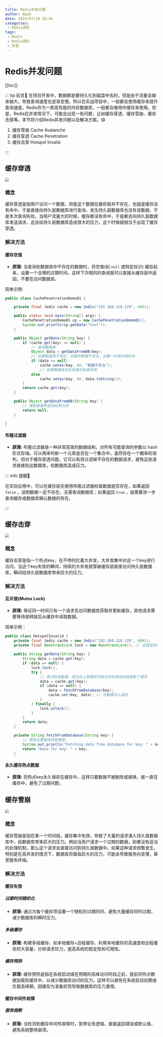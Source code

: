 ```yaml
---
title: Redis并发问题
author: Noah
date: 2024/07/10 16:44
categories: 
 - Redis进阶
tags:
 - Redis
 - Redis进阶
 - 并发
---
```

# Redis并发问题
[[toc]]

::: tip 前言:telescope:
在项目开发中，数据都是要持久化到磁盘中去的，但是由于流量会越来越大，导致查询速度也逐渐变慢。所以在实战项目中，一般都会使用缓存来提升查询速度。Redis作为一款高性能的内存数据库，一般都会被用作缓存来使用。但是，Redis在并发情况下，可能会出现一些问题，比如缓存穿透、缓存雪崩、缓存击穿等。本节将介绍Redis并发问题以及解决方案。:smile:

1. 缓存雪崩 Cache Avalanche
2. 缓存穿透 Cache Penetration
3. 缓存击穿 Hotspot Invalid

:::

## 缓存穿透

<img src="https://raw.githubusercontent.com/Noah2Y/img/main/blog/20240710174847.jpg" style="zoom:80%;" />

### 概念

缓存穿透是指用户访问一个数据，但是这个数据在缓存层并不存在，也就是缓存没有命中。于是直接向持久层数据库进行查询，发生持久层数据库也没有该数据，于是本次查询失败。当用户流量大的时候，缓存都没有命中，于是都去向持久层数据库发送请求，这会给持久层数据库造成很大的压力，这个时候就相当于出现了缓存穿透。

### 解决方法

#### 缓存空值

- **原理:** 当查询到数据库中不存在的数据时，将空值(如 `null` 或特定标识) 缓存起来，设置一个合理的过期时间，这样下次相同的查询就可以直接从缓存层中返回，不要在访问数据库。

简单示例:

```java
public class CachePenetrationDemo01 {

    private final Jedis cache = new Jedis("192.168.128.129", 6001);

    public static void main(String[] args) {
        CachePenetrationDemo01 cp = new CachePenetrationDemo01();
        System.out.println(cp.getData("test"));
    }

    public Object getData(String key) {
        if (cache.get(key) == null) {
            // 查询数据库
            Object data = getDataFromDB(key);
            // 如果数据库不存在，则缓存数据不存在，设置一分钟过期时间
            if (data == null)
                cache.setex(key, 60, "数据不存在");
                // 如果数据库存在则缓存到缓存层
            else
                cache.setex(key, 60, data.toString());
        }
        return cache.get(key);
    }

    public Object getDataFromDB(String key) {
        // 模拟数据库查询结果为空
        return null;
    }

}
```

#### 布隆过滤器

- **原理:** 布隆过滤器是一种非常高效的数据结构，对所有可能查询的参数以 hash 形式存储。可以用来判断一个元素是否在一个集合中。虽然存在一个概率的误判，但对于缓存穿透问题，它可以有效过滤掉不存在的数据请求，避免这些请求直接到达数据库，给数据库造成压力。

::: info 提醒:telescope:

在实际应用中，可以在缓存层先使用布隆过滤器检查数据是否存在，如果返回 `false` ，说明数据一定不存在，无需查询数据库；如果返回 `true` ，就需要进一步查询缓存或数据库确认数据的存在。

:::

## 缓存击穿

<img src="https://raw.githubusercontent.com/Noah2Y/img/main/blog/20240710190431.jpg" style="zoom:80%;" />

### 概念

缓存击穿是指一个热点key，在不停的扛着大并发，大并发集中对这一个key进行访问，当这个key失效的瞬间，持续的大并发就穿破缓存层直接访问持久层数据库，瞬间给持久层数据库带来巨大的压力。

### 解决方法

#### 互斥锁(Mutex Lock)

- **原理:** 保证同一时间只有一个请求去访问数据库获取并更新缓存，其他请求需要等待锁释放后从缓存中读取数据。

简单示例：

```java
public class HotspotInvalid {
    private final Jedis cache = new Jedis("192.168.128.129", 6001);
    private final ReentrantLock lock = new ReentrantLock(); // 这里使用本地锁，在分布式环境下需要使用分布式锁
    
    public String getData(String key) {
        String data = cache.get(key);
        if (data == null) {
            lock.lock();
            try {
                // 再次检查数据，因为在上锁期间可能已经有其他线程更新了缓存
                data = cache.get(key);
                if (data == null) {
                    data = fetchFromDatabase(key);
                    cache.set(key, data); // 将数据写入缓存
                }
            } finally {
                lock.unlock();
            }
        }
        return data;
    }

    private String fetchFromDatabase(String key) {
        // 模拟从数据库获取数据
        System.out.println("Fetching data from database for key: " + key);
        return "Data for key: " + key;
    }
```

#### 永久缓存热点数据

- **原理:** 将热点key永久保存在缓存中，这样只要数据不被删除或替换，就一直在缓存中，避免了过期问题。

## 缓存雪崩

<img src="https://raw.githubusercontent.com/Noah2Y/img/main/blog/20240710190457.jpg" style="zoom:80%;" />

### 概念

缓存雪崩是指在某一个时间段，缓存集中失效，导致了大量的请求涌入持久层数据库中，给数据库带来巨大的压力。例如当用户请求一个过期的数据，如果没有适当的处理机制，那么这个请求会直接访问到持久层数据中。如果这种请求频繁发生，特别是在高并发的情况下，数据库将面临巨大的压力，可能会导致服务向变慢，甚至服务终端。

### 解决方法

#### 缓存失效

##### 过期时间随机化

- **原理:** 通过为每个缓存项设置一个随机的过期时间，避免大量缓存同时过期，减少数据库的瞬时压力。

##### 多级缓存

- **原理:** 构建多级缓存，如本地缓存+远程缓存，利用本地缓存的高速度和远程缓存的大容量，分担请求压力，提高系统的稳定性和可用性。

##### 缓存预热

- **原理:** 缓存预热是指在系统启动或在预期的高峰访问时段之前，提前将热点数据加载到缓存中，以减少数据库访问的压力。这样可以避免在系统启动初期或负载高峰期，因缓存为准备好而导致数据库的压力激增。

#### 缓存中间件故障

##### 服务熔断

- **原理:** 当检测到缓存中间件故障时，暂停业务逻辑，直接返回错误或默认值，避免系统整体崩溃。

